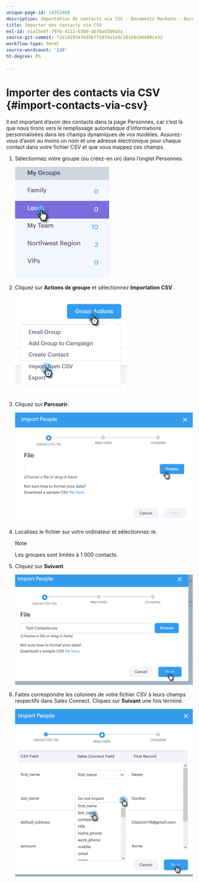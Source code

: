 ```yaml
---
unique-page-id: 14352468
description: Importation de contacts via CSV - Documents Marketo - Documentation du produit
title: Importer des contacts via CSV
exl-id: e1a15e9f-7978-4112-b38d-ab78a4300a5a
source-git-commit: 72e1d29347bd5b77107da1e9c30169cb6490c432
workflow-type: tm+mt
source-wordcount: '120'
ht-degree: 0%

---
```


# Importer des contacts via CSV {#import-contacts-via-csv}

Il est important d’avoir des contacts dans la page Personnes, car c’est là que nous tirons vers le remplissage automatique d’informations personnalisées dans les champs dynamiques de vos modèles. Assurez-vous d’avoir au moins un nom et une adresse électronique pour chaque contact dans votre fichier CSV et que vous mappez ces champs.

1. Sélectionnez votre groupe (ou créez-en un) dans l’onglet Personnes.

   ![](assets/one.png)

1. Cliquez sur **Actions de groupe** et sélectionnez **Importation CSV**.

   ![](assets/two.png)

1. Cliquez sur **Parcourir**.

   ![](assets/three.png)

1. Localisez le fichier sur votre ordinateur et sélectionnez-le.

   >[!NOTE]
   >
   >Les groupes sont limités à 1 000 contacts.

1. Cliquez sur **Suivant**.

   ![](assets/four.png)

1. Faites correspondre les colonnes de votre fichier CSV à leurs champs respectifs dans Sales Connect. Cliquez sur **Suivant** une fois terminé.

   ![](assets/five.png)
